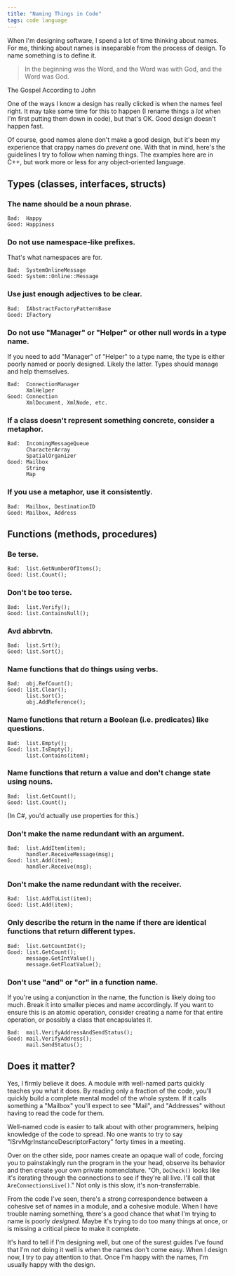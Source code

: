 ```yaml
---
title: "Naming Things in Code"
tags: code language
---
```


When I'm designing software, I spend a lot of time thinking about names. For me,
thinking about names is inseparable from the process of design. To name
something is to define it.

<blockquote class="cited">

In the beginning was the Word, and the Word was with God, and the Word was God.

</blockquote>
<p class="cite">The Gospel According to John</p>

One of the ways I know a design has really clicked is when the names feel right.
It may take some time for this to happen (I rename things a *lot* when I'm first
putting them down in code), but that's OK. Good design doesn't happen fast.

Of course, good names alone don't make a good design, but it's been my
experience that crappy names do *prevent* one. With that in mind, here's the
guidelines I try to follow when naming things. The examples here are in C++, but
work more or less for any object-oriented language.

## Types (classes, interfaces, structs)

### The name should be a noun phrase.

```text
Bad:  Happy
Good: Happiness
```

### Do not use namespace-like prefixes.

That's what namespaces are for.

```text
Bad:  SystemOnlineMessage
Good: System::Online::Message
```

### Use just enough adjectives to be clear.

```text
Bad:  IAbstractFactoryPatternBase
Good: IFactory
```

### Do not use "Manager" or "Helper" or other null words in a type name.

If you need to add "Manager" of "Helper" to a type name, the type is either
poorly named or poorly designed. Likely the latter. Types should manage and help
themselves.

```text
Bad:  ConnectionManager
      XmlHelper
Good: Connection
      XmlDocument, XmlNode, etc.
```

### If a class doesn't represent something concrete, consider a metaphor.

```text
Bad:  IncomingMessageQueue
      CharacterArray
      SpatialOrganizer
Good: Mailbox
      String
      Map
```

### If you use a metaphor, use it consistently.

```text
Bad:  Mailbox, DestinationID
Good: Mailbox, Address
```

## Functions (methods, procedures)

### Be terse.

```text
Bad:  list.GetNumberOfItems();
Good: list.Count();
```

### Don't be too terse.

```text
Bad:  list.Verify();
Good: list.ContainsNull();
```

### Avd abbrvtn.

```text
Bad:  list.Srt();
Good: list.Sort();
```

### Name functions that do things using verbs.

```text
Bad:  obj.RefCount();
Good: list.Clear();
      list.Sort();
      obj.AddReference();
```

### Name functions that return a Boolean (i.e. predicates) like questions.

```text
Bad:  list.Empty();
Good: list.IsEmpty();
      list.Contains(item);
```

### Name functions that return a value and don't change state using nouns.

```text
Bad:  list.GetCount();
Good: list.Count();
```

(In C#, you'd actually use properties for this.)

### Don't make the name redundant with an argument.

```text
Bad:  list.AddItem(item);
      handler.ReceiveMessage(msg);
Good: list.Add(item);
      handler.Receive(msg);
```

### Don't make the name redundant with the receiver.

```text
Bad:  list.AddToList(item);
Good: list.Add(item);
```

### Only describe the return in the name if there are identical functions that return different types.

```text
Bad:  list.GetCountInt();
Good: list.GetCount();
      message.GetIntValue();
      message.GetFloatValue();
```

### Don't use "and" or "or" in a function name.

If you're using a conjunction in the name, the function is likely doing too
much. Break it into smaller pieces and name accordingly. If you want to ensure
this is an atomic operation, consider creating a name for that entire operation,
or possibly a class that encapsulates it.

```text
Bad:  mail.VerifyAddressAndSendStatus();
Good: mail.VerifyAddress();
      mail.SendStatus();
```

## Does it matter?

Yes, I firmly believe it does. A module with well-named parts quickly teaches
you what it does. By reading only a fraction of the code, you'll quickly build a
complete mental model of the whole system. If it calls something a "Mailbox"
you'll expect to see "Mail", and "Addresses" without having to read the code for
them.

Well-named code is easier to talk about with other programmers, helping
knowledge of the code to spread. No one wants to try to say
"ISrvMgrInstanceDescriptorFactory" forty times in a meeting.

Over on the other side, poor names create an opaque wall of code, forcing you to
painstakingly run the program in the your head, observe its behavior and then
create your own private nomenclature. "Oh, `DoCheck()` looks like it's iterating
through the connections to see if they're all live. I'll call that
`AreConnectionsLive()`." Not only is this slow, it's non-transferrable.

From the code I've seen, there's a strong correspondence between a cohesive set
of names in a module, and a cohesive module. When I have trouble naming
something, there's a good chance that what I'm trying to name is poorly
*designed*. Maybe it's trying to do too many things at once, or is missing a
critical piece to make it complete.

It's hard to tell if I'm designing well, but one of the surest guides I've found
that I'm *not* doing it well is when the names don't come easy. When I design
now, I try to pay attention to that. Once I'm happy with the names, I'm usually
happy with the design.

